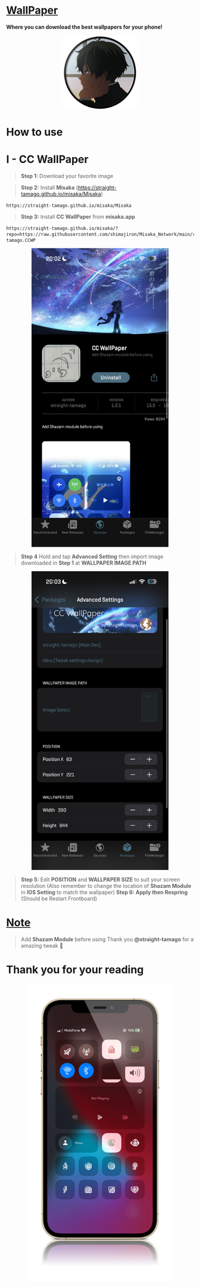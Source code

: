 [WallPaper](https://github.com/dobabaophuc1706/Wallpaper)
=============
**Where you can download the best wallpapers for your phone!**

<p align="center"> 
<img src="https://raw.githubusercontent.com/dobabaophuc1706/dobabaophuc1706/main/README/Avt.png" alt="Avt" width="Avt" height="200"/> 
<p/>
  
How to use
=============
I - CC WallPaper
=============
> **Step 1:** Download your favorite image

> **Step 2:** Install **Misaka** (https://straight-tamago.github.io/misaka/Misaka)

```
https://straight-tamago.github.io/misaka/Misaka
```

> **Step 3:** Install **CC WallPaper** from **misaka.app**

```
https://straight-tamago.github.io/misaka/?repo=https://raw.githubusercontent.com/shimajiron/Misaka_Network/main/repo.json&tweak=com.straight-tamago.CCWP
```
<p align="center"> 
<img src="https://github.com/dobabaophuc1706/Wallpaper/blob/main/README/Tweak.png" alt="Avt" width="Avt" height="800"/> 
<p/>

> **Step 4** Hold and tap **Advanced Setting** then import image downloaded in **Step 1** at **WALLPAPER IMAGE PATH**

<p align="center"> 
<img src="https://github.com/dobabaophuc1706/Wallpaper/blob/main/README/AdSetting.png" alt="Avt" width="Avt" height="800"/> 
<p/>

> **Step 5:** Edit **POSITION** and **WALLPAPER SIZE** to suit your screen resolution (Also remember to change the location of **Shazam Module** in **IOS Setting** to match the wallpaper)
> **Step 6:** **Apply then Respring** (Should be Restart Frontboard)

[Note](#note)
=============
<a name="note"></a>
> Add **Shazam Module** before using
> Thank you **@straight-tamago** for a amazing tweak 🥳

Thank you for your reading
=============
<p align="center"> 
<img src="https://github.com/dobabaophuc1706/misakarepo/blob/main/Images/RepoImages/ccmodios16-3.png" alt="Avt" width="Avt" height="800"/> 
<p/>

